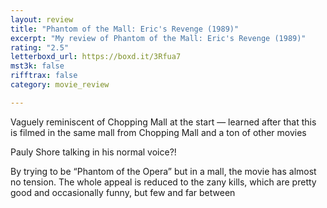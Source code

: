 ```yaml
---
layout: review
title: "Phantom of the Mall: Eric's Revenge (1989)"
excerpt: "My review of Phantom of the Mall: Eric's Revenge (1989)"
rating: "2.5"
letterboxd_url: https://boxd.it/3Rfua7
mst3k: false
rifftrax: false
category: movie_review

---
```


Vaguely reminiscent of Chopping Mall at the start — learned after that this is filmed in the same mall from Chopping Mall and a ton of other movies

Pauly Shore talking in his normal voice?! 

By trying to be “Phantom of the Opera” but in a mall, the movie has almost no tension. The whole appeal is reduced to the zany kills, which are pretty good and occasionally funny, but few and far between